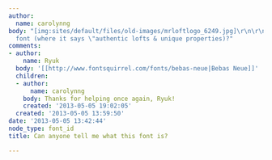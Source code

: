 ```yaml
---
author:
  name: carolynng
body: "[img:sites/default/files/old-images/mrloftlogo_6249.jpg]\r\n\r\nWhat is this
  font (where it says \"authentic lofts & unique properties)?"
comments:
- author:
    name: Ryuk
  body: '[[http://www.fontsquirrel.com/fonts/bebas-neue|Bebas Neue]]'
  children:
  - author:
      name: carolynng
    body: Thanks for helping once again, Ryuk!
    created: '2013-05-05 19:02:05'
  created: '2013-05-05 13:59:50'
date: '2013-05-05 13:42:44'
node_type: font_id
title: Can anyone tell me what this font is?

---
```

